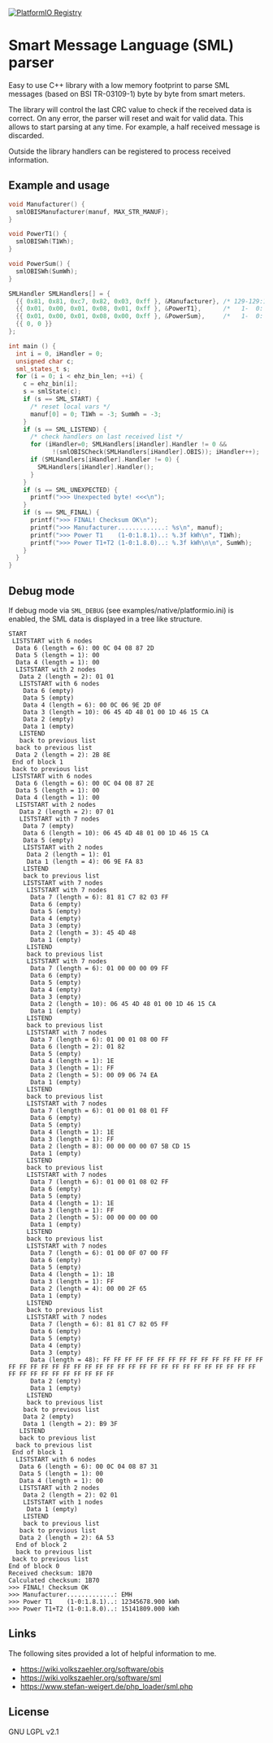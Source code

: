 [![PlatformIO Registry](https://badges.registry.platformio.org/packages/olliiiver/library/SML%20Parser.svg)](https://registry.platformio.org/libraries/olliiiver/SML%20Parser)

# Smart Message Language (SML) parser

Easy to use C++ library with a low memory footprint to parse SML messages (based on BSI TR-03109-1) byte by byte from smart meters.

The library will control the last CRC value to check if the received data is correct. On any error, the parser will reset and wait for valid data. This allows to start parsing at any time. For example, a half received message is discarded. 

Outside the library handlers can be registered to process received information.

## Example and usage

```cpp
void Manufacturer() {
  smlOBISManufacturer(manuf, MAX_STR_MANUF);
}

void PowerT1() {
  smlOBISWh(T1Wh);
}

void PowerSum() {
  smlOBISWh(SumWh);
}

SMLHandler SMLHandlers[] = {
  {{ 0x81, 0x81, 0xc7, 0x82, 0x03, 0xff }, &Manufacturer}, /* 129-129:199.130.3*255 */
  {{ 0x01, 0x00, 0x01, 0x08, 0x01, 0xff }, &PowerT1},      /*   1-  0:  1.  8.1*255 (T1) */
  {{ 0x01, 0x00, 0x01, 0x08, 0x00, 0xff }, &PowerSum},     /*   1-  0:  1.  8.0*255 (T1 + T2) */
  {{ 0, 0 }}
};

int main () {
  int i = 0, iHandler = 0; 
  unsigned char c;
  sml_states_t s;
  for (i = 0; i < ehz_bin_len; ++i) {
    c = ehz_bin[i];
    s = smlState(c);
    if (s == SML_START) {
      /* reset local vars */
      manuf[0] = 0; T1Wh = -3; SumWh = -3;
    }
    if (s == SML_LISTEND) {
      /* check handlers on last received list */
      for (iHandler=0; SMLHandlers[iHandler].Handler != 0 && 
            !(smlOBISCheck(SMLHandlers[iHandler].OBIS)); iHandler++);
      if (SMLHandlers[iHandler].Handler != 0) {
        SMLHandlers[iHandler].Handler(); 
      }
    }
    if (s == SML_UNEXPECTED) {
      printf(">>> Unexpected byte! <<<\n");
    }
    if (s == SML_FINAL) {
      printf(">>> FINAL! Checksum OK\n");
      printf(">>> Manufacturer.............: %s\n", manuf);
      printf(">>> Power T1    (1-0:1.8.1)..: %.3f kWh\n", T1Wh);
      printf(">>> Power T1+T2 (1-0:1.8.0)..: %.3f kWh\n\n", SumWh);
    }
  }
}
```

## Debug mode

If debug mode via `SML_DEBUG` (see examples/native/platformio.ini) is enabled, the SML data is displayed in a tree like structure.

```
START
 LISTSTART with 6 nodes
  Data 6 (length = 6): 00 0C 04 08 87 2D
  Data 5 (length = 1): 00
  Data 4 (length = 1): 00
  LISTSTART with 2 nodes
   Data 2 (length = 2): 01 01
   LISTSTART with 6 nodes
    Data 6 (empty)
    Data 5 (empty)
    Data 4 (length = 6): 00 0C 06 9E 2D 0F
    Data 3 (length = 10): 06 45 4D 48 01 00 1D 46 15 CA
    Data 2 (empty)
    Data 1 (empty)
   LISTEND
   back to previous list
  back to previous list
  Data 2 (length = 2): 2B 8E
 End of block 1
 back to previous list
 LISTSTART with 6 nodes
  Data 6 (length = 6): 00 0C 04 08 87 2E
  Data 5 (length = 1): 00
  Data 4 (length = 1): 00
  LISTSTART with 2 nodes
   Data 2 (length = 2): 07 01
   LISTSTART with 7 nodes
    Data 7 (empty)
    Data 6 (length = 10): 06 45 4D 48 01 00 1D 46 15 CA
    Data 5 (empty)
    LISTSTART with 2 nodes
     Data 2 (length = 1): 01
     Data 1 (length = 4): 06 9E FA 83
    LISTEND
    back to previous list
    LISTSTART with 7 nodes
     LISTSTART with 7 nodes
      Data 7 (length = 6): 81 81 C7 82 03 FF
      Data 6 (empty)
      Data 5 (empty)
      Data 4 (empty)
      Data 3 (empty)
      Data 2 (length = 3): 45 4D 48
      Data 1 (empty)
     LISTEND
     back to previous list
     LISTSTART with 7 nodes
      Data 7 (length = 6): 01 00 00 00 09 FF
      Data 6 (empty)
      Data 5 (empty)
      Data 4 (empty)
      Data 3 (empty)
      Data 2 (length = 10): 06 45 4D 48 01 00 1D 46 15 CA
      Data 1 (empty)
     LISTEND
     back to previous list
     LISTSTART with 7 nodes
      Data 7 (length = 6): 01 00 01 08 00 FF
      Data 6 (length = 2): 01 82
      Data 5 (empty)
      Data 4 (length = 1): 1E
      Data 3 (length = 1): FF
      Data 2 (length = 5): 00 09 06 74 EA
      Data 1 (empty)
     LISTEND
     back to previous list
     LISTSTART with 7 nodes
      Data 7 (length = 6): 01 00 01 08 01 FF
      Data 6 (empty)
      Data 5 (empty)
      Data 4 (length = 1): 1E
      Data 3 (length = 1): FF
      Data 2 (length = 8): 00 00 00 00 07 5B CD 15
      Data 1 (empty)
     LISTEND
     back to previous list
     LISTSTART with 7 nodes
      Data 7 (length = 6): 01 00 01 08 02 FF
      Data 6 (empty)
      Data 5 (empty)
      Data 4 (length = 1): 1E
      Data 3 (length = 1): FF
      Data 2 (length = 5): 00 00 00 00 00
      Data 1 (empty)
     LISTEND
     back to previous list
     LISTSTART with 7 nodes
      Data 7 (length = 6): 01 00 0F 07 00 FF
      Data 6 (empty)
      Data 5 (empty)
      Data 4 (length = 1): 1B
      Data 3 (length = 1): FF
      Data 2 (length = 4): 00 00 2F 65
      Data 1 (empty)
     LISTEND
     back to previous list
     LISTSTART with 7 nodes
      Data 7 (length = 6): 81 81 C7 82 05 FF
      Data 6 (empty)
      Data 5 (empty)
      Data 4 (empty)
      Data 3 (empty)
      Data (length = 48): FF FF FF FF FF FF FF FF FF FF FF FF FF FF FF FF FF FF FF FF FF FF FF FF FF FF FF FF FF FF FF FF FF FF FF FF FF FF FF FF FF FF FF FF FF FF FF FF
      Data 2 (empty)
      Data 1 (empty)
     LISTEND
     back to previous list
    back to previous list
    Data 2 (empty)
    Data 1 (length = 2): B9 3F
   LISTEND
   back to previous list
  back to previous list
 End of block 1
  LISTSTART with 6 nodes
   Data 6 (length = 6): 00 0C 04 08 87 31
   Data 5 (length = 1): 00
   Data 4 (length = 1): 00
   LISTSTART with 2 nodes
    Data 2 (length = 2): 02 01
    LISTSTART with 1 nodes
     Data 1 (empty)
    LISTEND
    back to previous list
   back to previous list
   Data 2 (length = 2): 6A 53
  End of block 2
  back to previous list
 back to previous list
End of block 0
Received checksum: 1B70
Calculated checksum: 1B70
>>> FINAL! Checksum OK
>>> Manufacturer.............: EMH
>>> Power T1    (1-0:1.8.1)..: 12345678.900 kWh
>>> Power T1+T2 (1-0:1.8.0)..: 15141809.000 kWh
```
## Links

The following sites provided a lot of helpful information to me.

- https://wiki.volkszaehler.org/software/obis
- https://wiki.volkszaehler.org/software/sml
- https://www.stefan-weigert.de/php_loader/sml.php

## License

GNU LGPL v2.1


